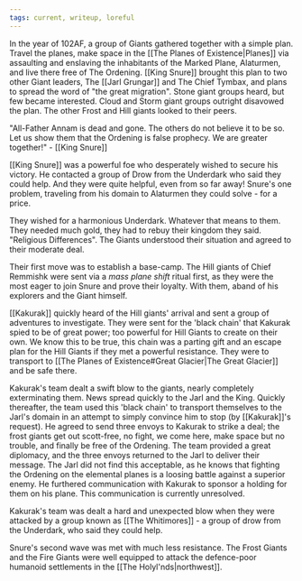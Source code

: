 ```yaml
---
tags: current, writeup, loreful
---
```

In the year of 102AF, a group of Giants gathered together with a simple plan. Travel the planes, make space in the [[The Planes of Existence|Planes]] via assaulting and enslaving the inhabitants of the Marked Plane, Alaturmen, and live there free of The Ordening. [[King Snure]] brought this plan to two other Giant leaders, The [[Jarl Grungar]] and The Chief Tymbax, and plans to spread the word of "the great migration". Stone giant groups heard, but few became interested. Cloud and Storm giant groups outright disavowed the plan. The other Frost and Hill giants looked to their peers.

"All-Father Annam is dead and gone. The others do not believe it to be so. Let us show them that the Ordening is false prophecy. We are greater together!" - [[King Snure]]

[[King Snure]] was a powerful foe who desperately wished to secure his victory. He contacted a group of Drow from the Underdark who said they could help. And they were quite helpful, even from so far away! Snure's one problem, traveling from his domain to Alaturmen they could solve - for a price.

They wished for a harmonious Underdark. Whatever that means to them. They needed much gold, they had to rebuy their kingdom they said. "Religious Differences". The Giants understood their situation and agreed to their moderate deal.

Their first move was to establish a base-camp. The Hill giants of Chief Remmishk were sent via a *mass plane shift* ritual first, as they were the most eager to join Snure and prove their loyalty. With them, aband of his explorers and the Giant himself.

[[Kakurak]] quickly heard of the Hill giants' arrival and sent a group of adventures to investigate. They were sent for the 'black chain' that Kakurak spied to be of great power; too powerful for Hill Giants to create on their own. We know this to be true, this chain was a parting gift and an escape plan for the Hill Giants if they met a powerful resistance. They were to transport to [[The Planes of Existence#Great Glacier|The Great Glacier]] and be safe there.

Kakurak's team dealt a swift blow to the giants, nearly completely exterminating them. News spread quickly to the Jarl and the King. Quickly thereafter, the team used this 'black chain' to transport themselves to the Jarl's domain in an attempt to simply convince him to stop (by [[Kakurak]]'s request). He agreed to send three envoys to Kakurak to strike a deal; the frost giants get out scott-free, no fight, we come here, make space but no trouble, and finally be free of the Ordening. The team provided a great diplomacy, and the three envoys returned to the Jarl to deliver their message. The Jarl did not find this acceptable, as he knows that fighting the Ordening on the elemental planes is a loosing battle against a superior enemy. He furthered communication with Kakurak to sponsor a holding for them on his plane. This communication is currently unresolved.

Kakurak's team was dealt a hard and unexpected blow when they were attacked by a group known as [[The Whitimores]] - a group of drow from the Underdark, who said they could help.

Snure's second wave was met with much less resistance. The Frost Giants and the Fire Giants were well equipped to attack the defence-poor humanoid settlements in the [[The Holyl'nds|northwest]].